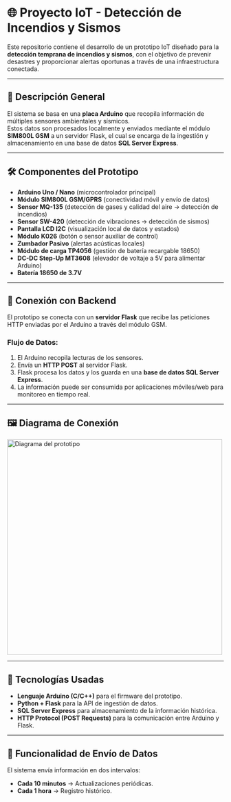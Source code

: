 # 🌐 Proyecto IoT - Detección de Incendios y Sismos

Este repositorio contiene el desarrollo de un prototipo IoT diseñado para la **detección temprana de incendios y sismos**, con el objetivo de prevenir desastres y proporcionar alertas oportunas a través de una infraestructura conectada.

---

## 📌 Descripción General

El sistema se basa en una **placa Arduino** que recopila información de múltiples sensores ambientales y sísmicos.  
Estos datos son procesados localmente y enviados mediante el módulo **SIM800L GSM** a un servidor Flask, el cual se encarga de la ingestión y almacenamiento en una base de datos **SQL Server Express**.

---

## 🛠️ Componentes del Prototipo

- **Arduino Uno / Nano** (microcontrolador principal)  
- **Módulo SIM800L GSM/GPRS** (conectividad móvil y envío de datos)  
- **Sensor MQ-135** (detección de gases y calidad del aire → detección de incendios)  
- **Sensor SW-420** (detección de vibraciones → detección de sismos)  
- **Pantalla LCD I2C** (visualización local de datos y estados)  
- **Módulo K026** (botón o sensor auxiliar de control)  
- **Zumbador Pasivo** (alertas acústicas locales)  
- **Módulo de carga TP4056** (gestión de batería recargable 18650)  
- **DC-DC Step-Up MT3608** (elevador de voltaje a 5V para alimentar Arduino)  
- **Batería 18650 de 3.7V**  

---

## 🔗 Conexión con Backend

El prototipo se conecta con un **servidor Flask** que recibe las peticiones HTTP enviadas por el Arduino a través del módulo GSM.  

### Flujo de Datos:
1. El Arduino recopila lecturas de los sensores.  
2. Envía un **HTTP POST** al servidor Flask.  
3. Flask procesa los datos y los guarda en una **base de datos SQL Server Express**.  
4. La información puede ser consumida por aplicaciones móviles/web para monitoreo en tiempo real.  

---

## 🖼️ Diagrama de Conexión

<img src="https://i.ibb.co/7d24dbS2/Esquema-de-conexion.jpg" alt="Diagrama del prototipo" width="500">


---

## 🚀 Tecnologías Usadas

- **Lenguaje Arduino (C/C++)** para el firmware del prototipo.  
- **Python + Flask** para la API de ingestión de datos.  
- **SQL Server Express** para almacenamiento de la información histórica.  
- **HTTP Protocol (POST Requests)** para la comunicación entre Arduino y Flask.  

---

## 📅 Funcionalidad de Envío de Datos

El sistema envía información en dos intervalos:  
- **Cada 10 minutos** → Actualizaciones periódicas.  
- **Cada 1 hora** → Registro histórico.  
